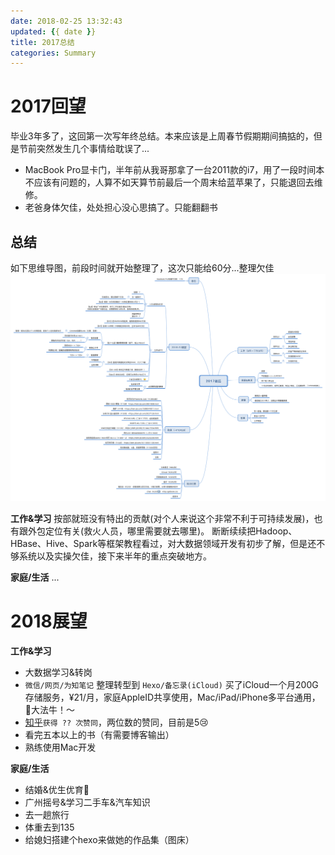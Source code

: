 ```yaml
---
date: 2018-02-25 13:32:43
updated: {{ date }}
title: 2017总结
categories: Summary
---
```


# 2017回望
毕业3年多了，这回第一次写年终总结。本来应该是上周春节假期期间搞掂的，但是节前突然发生几个事情给耽误了...
- MacBook Pro显卡门，半年前从我哥那拿了一台2011款的i7，用了一段时间本不应该有问题的，人算不如天算节前最后一个周末给蓝苹果了，只能退回去维修。
- 老爸身体欠佳，处处担心没心思搞了。只能翻翻书

## 总结
如下思维导图，前段时间就开始整理了，这次只能给60分...整理欠佳
![done](/uploads/posts/summary/2017总结.png)


**工作&学习**
按部就班没有特出的贡献(对个人来说这个非常不利于可持续发展)，也有跟外包定位有关(救火人员，哪里需要就去哪里)。
断断续续把Hadoop、HBase、Hive、Spark等框架教程看过，对大数据领域开发有初步了解，但是还不够系统以及实操欠佳，接下来半年的重点突破地方。

**家庭/生活**
...

# 2018展望

**工作&学习**

- 大数据学习&转岗
- `微信/网页/为知笔记` 整理转型到 `Hexo/备忘录(iCloud)`
买了iCloud一个月200G存储服务，¥21/月，家庭AppleID共享使用，Mac/iPad/iPhone多平台通用，🍎大法牛！～
- [知乎](https://www.zhihu.com/people/liangzp)`获得 ?? 次赞同`，两位数的赞同，目前是5😢
- 看完五本以上的书（有需要博客输出）
- 熟练使用Mac开发

**家庭/生活**

- 结婚&优生优育🐷
- 广州摇号&学习二手车&汽车知识
- 去一趟旅行
- 体重去到135
- 给媳妇搭建个hexo来做她的作品集（图床）
